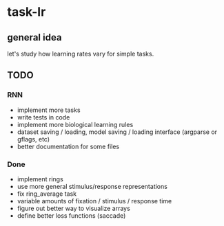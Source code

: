 
# task-lr

## general idea
let's study how learning rates vary for simple tasks.

## TODO


### RNN

- implement more tasks
- write tests in code
- implement more biological learning rules
- dataset saving / loading, model saving / loading interface (argparse or gflags, etc)
- better documentation for some files


### Done

- implement rings
- use more general stimulus/response representations
- fix ring_average task
- variable amounts of fixation / stimulus / response time
- figure out better way to visualize arrays
- define better loss functions (saccade)
